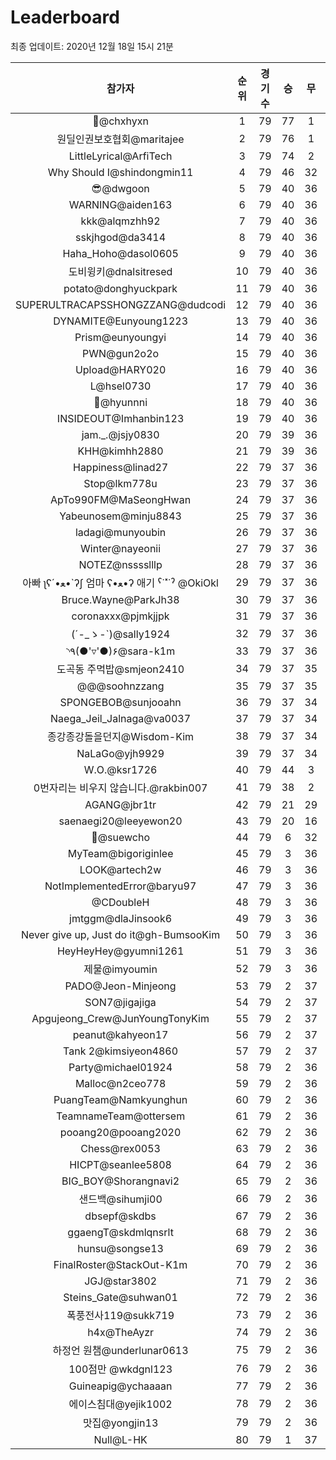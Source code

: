 # Leaderboard
최종 업데이트: 2020년 12월 18일 15시 21분




| 참가자 | 순위 | 경기수 | 승 | 무 | 패 | 승점 |
|:---:|:---:|:---:|:---:|:---:|:---:|:---:|
| 👑@chxhyxn | 1 | 79 | 77 | 1 | 1 | 232 |
| 원딜인권보호협회@maritajee | 2 | 79 | 76 | 1 | 2 | 229 |
| LittleLyrical@ArfiTech | 3 | 79 | 74 | 2 | 3 | 224 |
| Why Should I@shindongmin11 | 4 | 79 | 46 | 32 | 1 | 170 |
| 😎@dwgoon | 5 | 79 | 40 | 36 | 3 | 156 |
| WARNING@aiden163 | 6 | 79 | 40 | 36 | 3 | 156 |
| kkk@alqmzhh92 | 7 | 79 | 40 | 36 | 3 | 156 |
| sskjhgod@da3414 | 8 | 79 | 40 | 36 | 3 | 156 |
| Haha_Hoho@dasol0605 | 9 | 79 | 40 | 36 | 3 | 156 |
| 도비윙키@dnalsitresed | 10 | 79 | 40 | 36 | 3 | 156 |
| potato@donghyuckpark | 11 | 79 | 40 | 36 | 3 | 156 |
| SUPERULTRACAPSSHONGZZANG@dudcodi | 12 | 79 | 40 | 36 | 3 | 156 |
| DYNAMITE@Eunyoung1223 | 13 | 79 | 40 | 36 | 3 | 156 |
| Prism@eunyoungyi | 14 | 79 | 40 | 36 | 3 | 156 |
| PWN@gun2o2o | 15 | 79 | 40 | 36 | 3 | 156 |
| Upload@HARY020 | 16 | 79 | 40 | 36 | 3 | 156 |
| L@hsel0730 | 17 | 79 | 40 | 36 | 3 | 156 |
| 🐻@hyunnni | 18 | 79 | 40 | 36 | 3 | 156 |
| INSIDEOUT@Imhanbin123 | 19 | 79 | 40 | 36 | 3 | 156 |
| jam._.@jsjy0830 | 20 | 79 | 39 | 36 | 4 | 153 |
| KHH@kimhh2880 | 21 | 79 | 39 | 36 | 4 | 153 |
| Happiness@linad27 | 22 | 79 | 37 | 36 | 6 | 147 |
| Stop@lkm778u | 23 | 79 | 37 | 36 | 6 | 147 |
| ApTo990FM@MaSeongHwan | 24 | 79 | 37 | 36 | 6 | 147 |
| Yabeunosem@minju8843 | 25 | 79 | 37 | 36 | 6 | 147 |
| ladagi@munyoubin | 26 | 79 | 37 | 36 | 6 | 147 |
| Winter@nayeonii | 27 | 79 | 37 | 36 | 6 | 147 |
| NOTEZ@nsssslllp | 28 | 79 | 37 | 36 | 6 | 147 |
|  아빠  ʅʕ´•ﻌ•`ʔʃ  엄마 ʕ•ﻌ•ʔ 애기 ˁ˙˟˙ˀ @OkiOkl | 29 | 79 | 37 | 36 | 6 | 147 |
| Bruce.Wayne@ParkJh38 | 30 | 79 | 37 | 36 | 6 | 147 |
| coronaxxx@pjmkjjpk | 31 | 79 | 37 | 36 | 6 | 147 |
| (´-_ゝ-`)@sally1924 | 32 | 79 | 37 | 36 | 6 | 147 |
| ◝٩(●'▿'●)۶@sara-k1m | 33 | 79 | 37 | 36 | 6 | 147 |
| 도곡동 주먹밥@smjeon2410 | 34 | 79 | 37 | 35 | 7 | 146 |
| @@@soohnzzang | 35 | 79 | 37 | 35 | 7 | 146 |
| SPONGEBOB@sunjooahn | 36 | 79 | 37 | 34 | 8 | 145 |
| Naega_Jeil_Jalnaga@va0037 | 37 | 79 | 37 | 34 | 8 | 145 |
| 종강종강돌을던지@Wisdom-Kim | 38 | 79 | 37 | 34 | 8 | 145 |
| NaLaGo@yjh9929 | 39 | 79 | 37 | 34 | 8 | 145 |
| W.O.@ksr1726 | 40 | 79 | 44 | 3 | 32 | 135 |
| 0번자리는 비우지 않습니다.@rakbin007 | 41 | 79 | 38 | 2 | 39 | 116 |
| AGANG@jbr1tr | 42 | 79 | 21 | 29 | 29 | 92 |
| saenaegi20@leeyewon20 | 43 | 79 | 20 | 16 | 43 | 76 |
| 👏@suewcho | 44 | 79 | 6 | 32 | 41 | 50 |
| MyTeam@bigoriginlee | 45 | 79 | 3 | 36 | 40 | 45 |
| LOOK@artech2w | 46 | 79 | 3 | 36 | 40 | 45 |
| NotImplementedError@baryu97 | 47 | 79 | 3 | 36 | 40 | 45 |
| @CDoubleH | 48 | 79 | 3 | 36 | 40 | 45 |
| jmtggm@dlaJinsook6 | 49 | 79 | 3 | 36 | 40 | 45 |
| Never give up, Just do it@gh-BumsooKim | 50 | 79 | 3 | 36 | 40 | 45 |
| HeyHeyHey@gyumni1261 | 51 | 79 | 3 | 36 | 40 | 45 |
| 제물@imyoumin | 52 | 79 | 3 | 36 | 40 | 45 |
| PADO@Jeon-Minjeong | 53 | 79 | 2 | 37 | 40 | 43 |
| SON7@jigajiga | 54 | 79 | 2 | 37 | 40 | 43 |
| Apgujeong_Crew@JunYoungTonyKim | 55 | 79 | 2 | 37 | 40 | 43 |
| peanut@kahyeon17 | 56 | 79 | 2 | 37 | 40 | 43 |
| Tank 2@kimsiyeon4860 | 57 | 79 | 2 | 37 | 40 | 43 |
| Party@michael01924 | 58 | 79 | 2 | 36 | 41 | 42 |
| Malloc@n2ceo778 | 59 | 79 | 2 | 36 | 41 | 42 |
| PuangTeam@Namkyunghun | 60 | 79 | 2 | 36 | 41 | 42 |
| TeamnameTeam@ottersem | 61 | 79 | 2 | 36 | 41 | 42 |
| pooang20@pooang2020 | 62 | 79 | 2 | 36 | 41 | 42 |
| Chess@rex0053 | 63 | 79 | 2 | 36 | 41 | 42 |
| HICPT@seanlee5808 | 64 | 79 | 2 | 36 | 41 | 42 |
| BIG_BOY@Shorangnavi2 | 65 | 79 | 2 | 36 | 41 | 42 |
| 샌드백@sihumji00 | 66 | 79 | 2 | 36 | 41 | 42 |
| dbsepf@skdbs | 67 | 79 | 2 | 36 | 41 | 42 |
| ggaengT@skdmlqnsrlt | 68 | 79 | 2 | 36 | 41 | 42 |
| hunsu@songse13 | 69 | 79 | 2 | 36 | 41 | 42 |
| FinalRoster@StackOut-K1m | 70 | 79 | 2 | 36 | 41 | 42 |
| JGJ@star3802 | 71 | 79 | 2 | 36 | 41 | 42 |
| Steins_Gate@suhwan01 | 72 | 79 | 2 | 36 | 41 | 42 |
| 폭풍전사119@sukk719 | 73 | 79 | 2 | 36 | 41 | 42 |
| h4x@TheAyzr | 74 | 79 | 2 | 36 | 41 | 42 |
| 하정언 원챔@underlunar0613 | 75 | 79 | 2 | 36 | 41 | 42 |
| 100점만 @wkdgnl123 | 76 | 79 | 2 | 36 | 41 | 42 |
| Guineapig@ychaaaan | 77 | 79 | 2 | 36 | 41 | 42 |
| 에이스침대@yejik1002 | 78 | 79 | 2 | 36 | 41 | 42 |
| 맛집@yongjin13 | 79 | 79 | 2 | 36 | 41 | 42 |
| Null@L-HK | 80 | 79 | 1 | 37 | 41 | 40 |